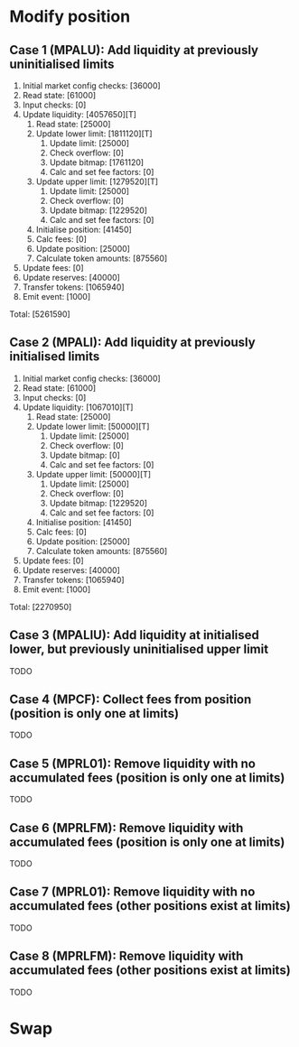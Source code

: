 # Modify position

## Case 1 (MPALU): Add liquidity at previously uninitialised limits

1. Initial market config checks: [36000]
2. Read state: [61000]
3. Input checks: [0]
4. Update liquidity: [4057650][T]
   1. Read state: [25000]
   2. Update lower limit: [1811120][T]
      1. Update limit: [25000]
      2. Check overflow: [0]
      3. Update bitmap: [1761120]
      4. Calc and set fee factors: [0]
   3. Update upper limit: [1279520][T]
      1. Update limit: [25000]
      2. Check overflow: [0]
      3. Update bitmap: [1229520]
      4. Calc and set fee factors: [0]
   4. Initialise position: [41450]
   5. Calc fees: [0]
   6. Update position: [25000]
   7. Calculate token amounts: [875560]
5. Update fees: [0]
6. Update reserves: [40000]
7. Transfer tokens: [1065940]
8. Emit event: [1000]

Total: [5261590]

## Case 2 (MPALI): Add liquidity at previously initialised limits

1. Initial market config checks: [36000]
2. Read state: [61000]
3. Input checks: [0]
4. Update liquidity: [1067010][T]
   1. Read state: [25000]
   2. Update lower limit: [50000][T]
      1. Update limit: [25000]
      2. Check overflow: [0]
      3. Update bitmap: [0]
      4. Calc and set fee factors: [0]
   3. Update upper limit: [50000][T]
      1. Update limit: [25000]
      2. Check overflow: [0]
      3. Update bitmap: [1229520]
      4. Calc and set fee factors: [0]
   4. Initialise position: [41450]
   5. Calc fees: [0]
   6. Update position: [25000]
   7. Calculate token amounts: [875560]
5. Update fees: [0]
6. Update reserves: [40000]
7. Transfer tokens: [1065940]
8. Emit event: [1000]

Total: [2270950]

## Case 3 (MPALIU): Add liquidity at initialised lower, but previously uninitialised upper limit

TODO

## Case 4 (MPCF): Collect fees from position (position is only one at limits)

TODO

## Case 5 (MPRL01): Remove liquidity with no accumulated fees (position is only one at limits)

TODO

## Case 6 (MPRLFM): Remove liquidity with accumulated fees (position is only one at limits)

TODO

## Case 7 (MPRL01): Remove liquidity with no accumulated fees (other positions exist at limits)

TODO

## Case 8 (MPRLFM): Remove liquidity with accumulated fees (other positions exist at limits)

TODO

# Swap
